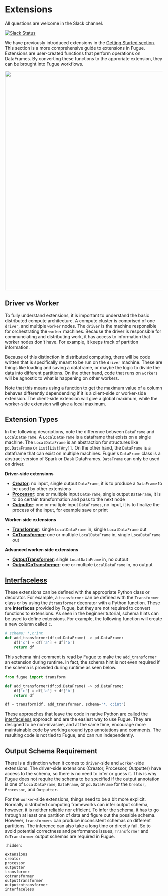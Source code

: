 # Extensions

All questions are welcome in the Slack channel.

[![Slack Status](https://img.shields.io/badge/slack-join_chat-white.svg?logo=slack&style=social)](https://join.slack.com/t/fugue-project/shared_invite/zt-jl0pcahu-KdlSOgi~fP50TZWmNxdWYQ)

We have previously introduced extensions in the [Getting Started section](../beginner/beginner_extension.ipynb). This section is a more comprehensive guide to extensions in Fugue. Extensions are user-created functions that perform operations on DataFrames. By converting these functions to the approriate extension, they can be brought into Fugue workflows. 

<img src="../../_images/extensions.svg" width="700">

## Driver vs Worker

To fully understand extensions, it is important to understand the basic distributed compute architecture. A compute cluster is comprised of one `driver`, and multiple `worker` nodes. The `driver` is the machine responsible for orchestrating the `worker` machines. Because the driver is responsible for communciating and distributing work, it has access to information that worker nodes don't have. For example, it keeps track of partition information.

Because of this distinction in distributed computing, there will be code written that is specifically meant to be run on the `driver` machine. These are things like loading and saving a dataframe, or maybe the logic to divide the data into different partitions. On the other hand, code that runs on `workers` will be agnostic to what is happening on other workers.

Note that this means using a function to get the maximum value of a column behaves differently dependending if it is a client-side or worker-side extension. The client-side extension will give a global maximum, while the worker-side extension will give a local maximum.

## Extension Types

In the following descriptions, note the difference between `DataFrame` and `LocalDataFrame`. A `LocalDataFrame` is a dataframe that exists on a single machine. The `LocalDataFrame` is an abstraction for structures like `pd.DataFrame` or `List[List[Any]]`. On the other hand, the `DataFrame` is a dataframe that can exist on multiple machines. Fugue's `DataFrame` class is a abstract version of Spark or Dask DataFrames. `DataFrame` can only be used on driver.

**Driver-side extensions**

* [**Creator**](./creator.ipynb): no input, single output `DataFrame`, it is to produce a `DataFrame` to be used by other extensions
* [**Processor**](./processor.ipynb): one or multiple input `DataFrame`, single output `DataFrame`, it is to do certain transformation and pass to the next node
* [**Outputter**](./outputter.ipynb): one or multiple input `DataFrames`, no input, it is to finalize the process of the input, for example save or print

**Worker-side extensions**

* [**Transformer**](./transformer.ipynb): single `LocalDataFrame` in, single `LocalDataFrame` out
* [**CoTransformer**](./cotransformer.ipynb): one or multiple `LocalDataFrame` in, single `LocaDataFrame` out

**Advanced worker-side extensions**
* [**OutputTransformer**](./outputtransformer.ipynb): single `LocalDataFrame` in, no output
* [**OutputCoTransformer**](./outputcotransformer.ipynb): one or multiple `LocalDataFrame` in, no output

## [Interfaceless](./interfaceless.ipynb)

These extensions can be defined with the appropriate Python class or decorator. For example, a `transformer` can be defined with the `Transformer` class or by using the `@transformer` decorator with a Python function. These are **interfaces** provided by Fugue, but they are not required to convert functions to extensions. As seen in the beginner tutorial, schema hints can be used to define extensions. For example, the following function will create a new column called `c`. 

```python
# schema: *,c:int
def add_transformer(df:pd.DataFrame) -> pd.DataFrame:
    df['c'] = df['a'] + df['b']
    return df
```

This schema hint comment is read by Fugue to make the `add_transformer` an extension during runtime. In fact, the schema hint is not even required if the schema is provided during runtime as seen below. 

```python
from fugue import transform

def add_transformer(df:pd.DataFrame) -> pd.DataFrame:
    df['c'] = df['a'] + df['b']
    return df

df = transform(df, add_transformer, schema="*, c:int")
```

These approaches that leave the code in native Python are called the [interfaceless](./interfaceless.ipynb) approach and are the easiest way to use Fugue. They are designed to be non-invasive, and at the same time, encourage more maintainable code by working around typo annotations and comments. The resulting code is not tied to Fugue, and can run independently.

## Output Schema Requirement

There is a distinction when it comes to `driver`-side and `worker`-side extensions. The driver-side extensions (Creator, Processor, Outputter) have access to the schema, so there is no need to infer or guess it. This is why Fugue does not require the schema to be specified if the output annotation is one of `LocalDataFrame`, `DataFrame`, or `pd.DataFrame` for the `Creator`, `Processor`, and `Outputter`. 

For the `worker`-side extensions, things need to be a bit more explicit. Normally distributed computing frameworks can infer output schema, however, it is neither reliable nor efficient. To infer the schema, it has to go through at least one partition of data and figure out the possible schema. However, `transformers` can produce inconsistent schemas on different partitions. The inference can also take a long time or directly fail. So to avoid potential correctness and performance issues, `Transformer` and `CoTransformer` output schemas are required in Fugue.

```{toctree}
:hidden:

extensions
creator
processor
outputter
transformer
cotransformer
outputtransformer
outputcotransformer
interfaceless
```